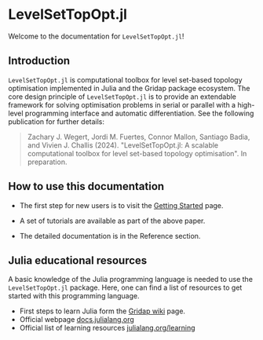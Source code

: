 # LevelSetTopOpt.jl
Welcome to the documentation for `LevelSetTopOpt.jl`!

## Introduction
`LevelSetTopOpt.jl` is computational toolbox for level set-based topology optimisation implemented in Julia and the Gridap package ecosystem. The core design principle of `LevelSetTopOpt.jl` is to provide an extendable framework for solving optimisation problems in serial or parallel with a high-level programming interface and automatic differentiation. See the following publication for further details:

> Zachary J. Wegert, Jordi M. Fuertes, Connor Mallon, Santiago Badia, and Vivien J. Challis (2024). "LevelSetTopOpt.jl: A scalable computational toolbox for level set-based topology optimisation". In preparation.

## How to use this documentation

* The first step for new users is to visit the [Getting Started](getting-started.md) page.

* A set of tutorials are available as part of the above paper.

* The detailed documentation is in the Reference section.

## Julia educational resources

A basic knowledge of the Julia programming language is needed to use the `LevelSetTopOpt.jl` package.
Here, one can find a list of resources to get started with this programming language.

* First steps to learn Julia form the [Gridap wiki](https://github.com/gridap/Gridap.jl/wiki/Start-learning-Julia) page.
* Official webpage [docs.julialang.org](https://docs.julialang.org/)
* Official list of learning resources [julialang.org/learning](https://julialang.org/learning/)